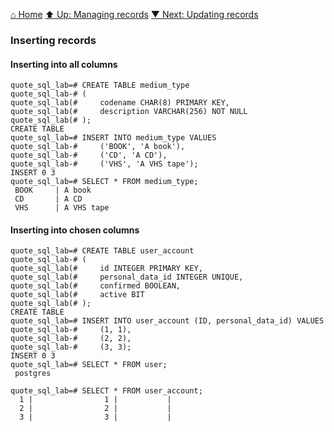 [⌂ Home](../../../README.md)
[⬆ Up: Managing records](README.md)
[▼ Next: Updating records](updating_records.md)

### Inserting records

#### Inserting into all columns

```
quote_sql_lab=# CREATE TABLE medium_type
quote_sql_lab-# (
quote_sql_lab(#     codename CHAR(8) PRIMARY KEY,
quote_sql_lab(#     description VARCHAR(256) NOT NULL
quote_sql_lab(# );
CREATE TABLE
quote_sql_lab=# INSERT INTO medium_type VALUES
quote_sql_lab-#     ('BOOK', 'A book'),
quote_sql_lab-#     ('CD', 'A CD'),
quote_sql_lab-#     ('VHS', 'A VHS tape');
INSERT 0 3
quote_sql_lab=# SELECT * FROM medium_type;
 BOOK     | A book
 CD       | A CD
 VHS      | A VHS tape

```

#### Inserting into chosen columns

```
quote_sql_lab=# CREATE TABLE user_account
quote_sql_lab-# (
quote_sql_lab(#     id INTEGER PRIMARY KEY,
quote_sql_lab(#     personal_data_id INTEGER UNIQUE,
quote_sql_lab(#     confirmed BOOLEAN,
quote_sql_lab(#     active BIT
quote_sql_lab(# );
CREATE TABLE
quote_sql_lab=# INSERT INTO user_account (ID, personal_data_id) VALUES
quote_sql_lab-#     (1, 1),
quote_sql_lab-#     (2, 2),
quote_sql_lab-#     (3, 3);
INSERT 0 3
quote_sql_lab=# SELECT * FROM user;
 postgres

quote_sql_lab=# SELECT * FROM user_account;
  1 |                1 |           |
  2 |                2 |           |
  3 |                3 |           |

```
